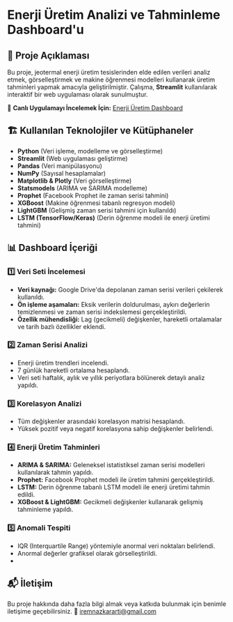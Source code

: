 # Enerji Üretim Analizi ve Tahminleme Dashboard'u

## 📌 Proje Açıklaması
Bu proje, jeotermal enerji üretim tesislerinden elde edilen verileri analiz etmek, görselleştirmek ve makine öğrenmesi modelleri kullanarak üretim tahminleri yapmak amacıyla geliştirilmiştir. Çalışma, **Streamlit** kullanılarak interaktif bir web uygulaması olarak sunulmuştur.

🔗 **Canlı Uygulamayı İncelemek İçin:** [Enerji Üretim Dashboard](https://iremnazkararti.streamlit.app/)

## 🏗 Kullanılan Teknolojiler ve Kütüphaneler
- **Python** (Veri işleme, modelleme ve görselleştirme)
- **Streamlit** (Web uygulaması geliştirme)
- **Pandas** (Veri manipülasyonu)
- **NumPy** (Sayısal hesaplamalar)
- **Matplotlib & Plotly** (Veri görselleştirme)
- **Statsmodels** (ARIMA ve SARIMA modelleme)
- **Prophet** (Facebook Prophet ile zaman serisi tahmini)
- **XGBoost** (Makine öğrenmesi tabanlı regresyon modeli)
- **LightGBM** (Gelişmiş zaman serisi tahmini için kullanıldı)
- **LSTM (TensorFlow/Keras)** (Derin öğrenme modeli ile enerji üretimi tahmini)

## 📊 Dashboard İçeriği

### **1️⃣ Veri Seti İncelemesi**
- **Veri kaynağı:** Google Drive'da depolanan zaman serisi verileri çekilerek kullanıldı.
- **Ön işleme aşamaları:** Eksik verilerin doldurulması, aykırı değerlerin temizlenmesi ve zaman serisi indekslemesi gerçekleştirildi.
- **Özellik mühendisliği:** Lag (gecikmeli) değişkenler, hareketli ortalamalar ve tarih bazlı özellikler eklendi.

### **2️⃣ Zaman Serisi Analizi**
- Enerji üretim trendleri incelendi.
- 7 günlük hareketli ortalama hesaplandı.
- Veri seti haftalık, aylık ve yıllık periyotlara bölünerek detaylı analiz yapıldı.

### **3️⃣ Korelasyon Analizi**
- Tüm değişkenler arasındaki korelasyon matrisi hesaplandı.
- Yüksek pozitif veya negatif korelasyona sahip değişkenler belirlendi.

### **4️⃣ Enerji Üretim Tahminleri**
- **ARIMA & SARIMA:** Geleneksel istatistiksel zaman serisi modelleri kullanılarak tahmin yapıldı.
- **Prophet:** Facebook Prophet modeli ile üretim tahmini gerçekleştirildi.
- **LSTM:** Derin öğrenme tabanlı LSTM modeli ile enerji üretimi tahmin edildi.
- **XGBoost & LightGBM:** Gecikmeli değişkenler kullanarak gelişmiş tahminleme yapıldı.

### **5️⃣ Anomali Tespiti**
- IQR (Interquartile Range) yöntemiyle anormal veri noktaları belirlendi.
- Anormal değerler grafiksel olarak görselleştirildi.
- 
## 📬 İletişim
Bu proje hakkında daha fazla bilgi almak veya katkıda bulunmak için benimle iletişime geçebilirsiniz. 🎯
iremnazkararti@gmail.com

